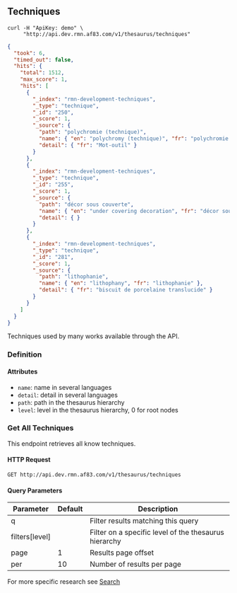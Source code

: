 ## Techniques

```shell
curl -H "ApiKey: demo" \
     "http://api.dev.rmn.af83.com/v1/thesaurus/techniques"
```

```json
{
  "took": 6,
  "timed_out": false,
  "hits": {
    "total": 1512,
    "max_score": 1,
    "hits": [
      {
        "_index": "rmn-development-techniques",
        "_type": "technique",
        "_id": "250",
        "_score": 1,
        "_source": {
          "path": "polychromie (technique)",
          "name": { "en": "polychromy (technique)", "fr": "polychromie (technique)" },
          "detail": { "fr": "Mot-outil" }
        }
      },
      {
        "_index": "rmn-development-techniques",
        "_type": "technique",
        "_id": "255",
        "_score": 1,
        "_source": {
          "path": "décor sous couverte",
          "name": { "en": "under covering decoration", "fr": "décor sous couverte" },
          "detail": { }
        }
      },
      {
        "_index": "rmn-development-techniques",
        "_type": "technique",
        "_id": "281",
        "_score": 1,
        "_source": {
          "path": "lithophanie",
          "name": { "en": "lithophany", "fr": "lithophanie" },
          "detail": { "fr": "biscuit de porcelaine translucide" }
        }
      }
    ]
  }
}
```

Techniques used by many works available through the API.

### Definition

#### Attributes

* `name`: name in several languages
* `detail`: detail in several languages
* `path`: path in the thesaurus hierarchy
* `level`: level in the thesaurus hierarchy, 0 for root nodes

### Get All Techniques

This endpoint retrieves all know techniques.

#### HTTP Request

`GET http://api.dev.rmn.af83.com/v1/thesaurus/techniques`

#### Query Parameters

Parameter              | Default  | Description
---------              | -------  | -----------
q                      |          | Filter results matching this query
filters[level]         |          | Filter on a specific level of the thesaurus hierarchy
page                   | 1        | Results page offset
per                    | 10       | Number of results per page

For more specific research see [Search](/?shell#search)
